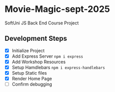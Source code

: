 # Movie-Magic-sept-2025
SoftUni JS Back End Course Project

## Development Steps

 - [x] Initialize Project
 - [x] Add Express Server `npm i express`
 - [x] Add Workshop Resources
 - [x] Setup Hamdlebars `npm i express-handlebars` 
 - [x] Setup Static files
 - [x] Render Home Page
 - [ ] Confirm debugging

